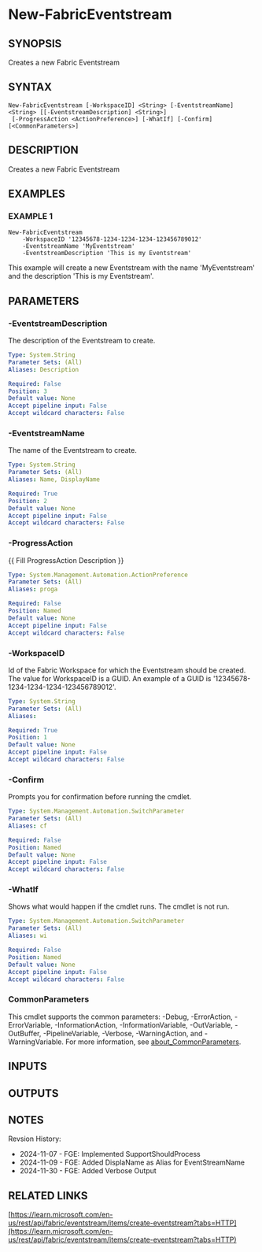 # New-FabricEventstream

## SYNOPSIS
Creates a new Fabric Eventstream

## SYNTAX

```
New-FabricEventstream [-WorkspaceID] <String> [-EventstreamName] <String> [[-EventstreamDescription] <String>]
 [-ProgressAction <ActionPreference>] [-WhatIf] [-Confirm] [<CommonParameters>]
```

## DESCRIPTION
Creates a new Fabric Eventstream

## EXAMPLES

### EXAMPLE 1
```
New-FabricEventstream
    -WorkspaceID '12345678-1234-1234-1234-123456789012'
    -EventstreamName 'MyEventstream'
    -EventstreamDescription 'This is my Eventstream'
```

This example will create a new Eventstream with the name 'MyEventstream' and the description 'This is my Eventstream'.

## PARAMETERS

### -EventstreamDescription
The description of the Eventstream to create.

```yaml
Type: System.String
Parameter Sets: (All)
Aliases: Description

Required: False
Position: 3
Default value: None
Accept pipeline input: False
Accept wildcard characters: False
```

### -EventstreamName
The name of the Eventstream to create.

```yaml
Type: System.String
Parameter Sets: (All)
Aliases: Name, DisplayName

Required: True
Position: 2
Default value: None
Accept pipeline input: False
Accept wildcard characters: False
```

### -ProgressAction
{{ Fill ProgressAction Description }}

```yaml
Type: System.Management.Automation.ActionPreference
Parameter Sets: (All)
Aliases: proga

Required: False
Position: Named
Default value: None
Accept pipeline input: False
Accept wildcard characters: False
```

### -WorkspaceID
Id of the Fabric Workspace for which the Eventstream should be created.
The value for WorkspaceID is a GUID.
An example of a GUID is '12345678-1234-1234-1234-123456789012'.

```yaml
Type: System.String
Parameter Sets: (All)
Aliases:

Required: True
Position: 1
Default value: None
Accept pipeline input: False
Accept wildcard characters: False
```

### -Confirm
Prompts you for confirmation before running the cmdlet.

```yaml
Type: System.Management.Automation.SwitchParameter
Parameter Sets: (All)
Aliases: cf

Required: False
Position: Named
Default value: None
Accept pipeline input: False
Accept wildcard characters: False
```

### -WhatIf
Shows what would happen if the cmdlet runs.
The cmdlet is not run.

```yaml
Type: System.Management.Automation.SwitchParameter
Parameter Sets: (All)
Aliases: wi

Required: False
Position: Named
Default value: None
Accept pipeline input: False
Accept wildcard characters: False
```

### CommonParameters
This cmdlet supports the common parameters: -Debug, -ErrorAction, -ErrorVariable, -InformationAction, -InformationVariable, -OutVariable, -OutBuffer, -PipelineVariable, -Verbose, -WarningAction, and -WarningVariable. For more information, see [about_CommonParameters](http://go.microsoft.com/fwlink/?LinkID=113216).

## INPUTS

## OUTPUTS

## NOTES
Revsion History:

- 2024-11-07 - FGE: Implemented SupportShouldProcess
- 2024-11-09 - FGE: Added DisplaName as Alias for EventStreamName
- 2024-11-30 - FGE: Added Verbose Output

## RELATED LINKS

[https://learn.microsoft.com/en-us/rest/api/fabric/eventstream/items/create-eventstream?tabs=HTTP](https://learn.microsoft.com/en-us/rest/api/fabric/eventstream/items/create-eventstream?tabs=HTTP)

